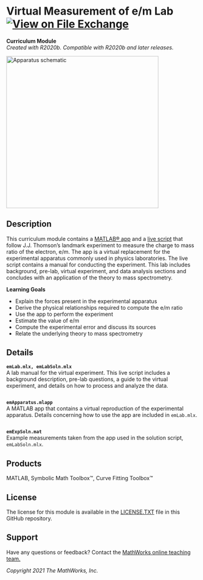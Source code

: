 # Virtual Measurement of e/m Lab [![View <File Exchange Title> on File Exchange](https://www.mathworks.com/matlabcentral/images/matlab-file-exchange.svg)](https://www.mathworks.com/matlabcentral/fileexchange/####-)
**Curriculum Module**  
_Created with R2020b. Compatible with R2020b and later releases._  

<img src="https://user-images.githubusercontent.com/81383420/122767780-feec4800-d270-11eb-81b5-41d2c4c8376b.png" width="400" alt="Apparatus schematic">

## Description ##
This curriculum module contains a [MATLAB&reg; app](https://www.mathworks.com/products/matlab/app-designer.html) and a [live script](https://www.mathworks.com/products/matlab/live-editor.html) that follow J.J. Thomson’s landmark experiment to measure the charge to mass ratio of the electron, e/m. The app is a virtual replacement for the experimental apparatus commonly used in physics laboratories. The live script contains a manual for conducting the experiment. This lab includes background, pre-lab, virtual experiment, and data analysis sections and concludes with an application of the theory to mass spectrometry.

**Learning Goals**
- Explain the forces present in the experimental apparatus
- Derive the physical relationships required to compute the e/m ratio
- Use the app to perform the experiment
- Estimate the value of e/m
- Compute the experimental error and discuss its sources
- Relate the underlying theory to mass spectrometry

## Details ##

**`emLab.mlx, emLabSoln.mlx`**  
A lab manual for the virtual experiment. This live script includes a background description, pre-lab questions, a guide to the virtual experiment, and details on how to process and analyze the data.

## ##
**`emApparatus.mlapp`**  
A MATLAB app that contains a virtual reproduction of the experimental apparatus. Details concerning how to use the app are included in `emLab.mlx`.

## ##
**`emExpSoln.mat`**  
Example measurements taken from the app used in the solution script, `emLabSoln.mlx`.

## Products ##
MATLAB, Symbolic Math Toolbox&trade;, Curve Fitting Toolbox&trade;

## License ##
The license for this module is available in the [LICENSE.TXT](license.txt) file in this GitHub repository.

## Support ##
Have any questions or feedback? Contact the <a href="mailto:onlineteaching@mathworks.com">MathWorks online teaching team.</a>

_Copyright 2021 The MathWorks, Inc._
